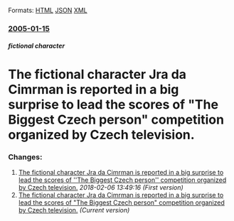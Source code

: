 
Formats: [HTML](/news/2005/01/15/the-fictional-character-jara-da-cimrman-is-reported-in-a-big-surprise-to-lead-the-scores-of-the-biggest-czech-person-competition-organize.html)  [JSON](/news/2005/01/15/the-fictional-character-jara-da-cimrman-is-reported-in-a-big-surprise-to-lead-the-scores-of-the-biggest-czech-person-competition-organize.json)  [XML](/news/2005/01/15/the-fictional-character-jara-da-cimrman-is-reported-in-a-big-surprise-to-lead-the-scores-of-the-biggest-czech-person-competition-organize.xml)  

### [2005-01-15](/news/2005/01/15/index.md)

##### fictional character
#  The fictional character Jra da Cimrman is reported in a big surprise to lead the scores of "The Biggest Czech person" competition organized by Czech television.




### Changes:

1. [ The fictional character Jra da Cimrman is reported in a big surprise to lead the scores of ''The Biggest Czech person'' competition organized by Czech television.](/news/2005/01/15/the-fictional-character-jara-da-cimrman-is-reported-in-a-big-surprise-to-lead-the-scores-of-the-biggest-czech-person-competition-organi.md) _2018-02-06 13:49:16 (First version)_
1. [ The fictional character Jra da Cimrman is reported in a big surprise to lead the scores of "The Biggest Czech person" competition organized by Czech television.](/news/2005/01/15/the-fictional-character-jara-da-cimrman-is-reported-in-a-big-surprise-to-lead-the-scores-of-the-biggest-czech-person-competition-organize.md) _(Current version)_
